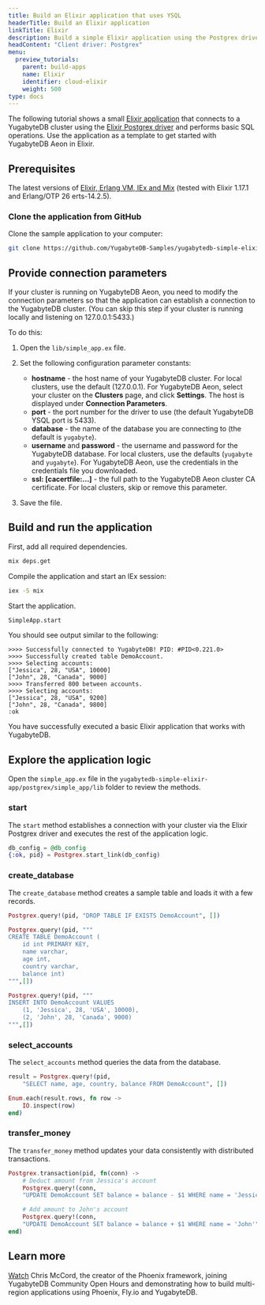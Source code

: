 ```yaml
---
title: Build an Elixir application that uses YSQL
headerTitle: Build an Elixir application
linkTitle: Elixir
description: Build a simple Elixir application using the Postgrex driver and YSQL API to connect to and interact with a YugabyteDB Aeon cluster.
headContent: "Client driver: Postgrex"
menu:
  preview_tutorials:
    parent: build-apps
    name: Elixir
    identifier: cloud-elixir
    weight: 500
type: docs
---
```


The following tutorial shows a small [Elixir application](https://github.com/YugabyteDB-Samples/yugabytedb-simple-elixir-app/tree/main) that connects to a YugabyteDB cluster using the [Elixir Postgrex driver](https://github.com/elixir-ecto/postgrex) and performs basic SQL operations. Use the application as a template to get started with YugabyteDB Aeon in Elixir.

## Prerequisites

The latest versions of [Elixir, Erlang VM, IEx and Mix](https://elixir-lang.org/docs.html) (tested with Elixir 1.17.1 and Erlang/OTP 26 erts-14.2.5).

### Clone the application from GitHub

Clone the sample application to your computer:

```sh
git clone https://github.com/YugabyteDB-Samples/yugabytedb-simple-elixir-app.git && cd yugabytedb-simple-elixir-app/postgrex/simple_app
```

## Provide connection parameters

If your cluster is running on YugabyteDB Aeon, you need to modify the connection parameters so that the application can establish a connection to the YugabyteDB cluster. (You can skip this step if your cluster is running locally and listening on 127.0.0.1:5433.)

To do this:

1. Open the `lib/simple_app.ex` file.

2. Set the following configuration parameter constants:

    - **hostname** - the host name of your YugabyteDB cluster. For local clusters, use the default (127.0.0.1). For YugabyteDB Aeon, select your cluster on the **Clusters** page, and click **Settings**. The host is displayed under **Connection Parameters**.
    - **port** - the port number for the driver to use (the default YugabyteDB YSQL port is 5433).
    - **database** - the name of the database you are connecting to (the default is `yugabyte`).
    - **username** and **password** - the username and password for the YugabyteDB database. For local clusters, use the defaults (`yugabyte` and `yugabyte`). For YugabyteDB Aeon, use the credentials in the credentials file you downloaded.
    - **ssl: \[cacertfile:...\]** - the full path to the YugabyteDB Aeon cluster CA certificate. For local clusters, skip or remove this parameter.

3. Save the file.

## Build and run the application

First, add all required dependencies.

```sh
mix deps.get
```

Compile the application and start an IEx session:

```sh
iex -S mix
```

Start the application.

```sh
SimpleApp.start
```

You should see output similar to the following:

```output
>>>> Successfully connected to YugabyteDB! PID: #PID<0.221.0>
>>>> Successfully created table DemoAccount.
>>>> Selecting accounts:
["Jessica", 28, "USA", 10000]
["John", 28, "Canada", 9000]
>>>> Transferred 800 between accounts.
>>>> Selecting accounts:
["Jessica", 28, "USA", 9200]
["John", 28, "Canada", 9800]
:ok
```

You have successfully executed a basic Elixir application that works with YugabyteDB.

## Explore the application logic

Open the `simple_app.ex` file in the `yugabytedb-simple-elixir-app/postgrex/simple_app/lib` folder to review the methods.

### start

The `start` method establishes a connection with your cluster via the Elixir Postgrex driver and executes the rest of the application logic.

```elixir
db_config = @db_config
{:ok, pid} = Postgrex.start_link(db_config)
```

### create_database

The `create_database` method creates a sample table and loads it with a few records.

```elixir
Postgrex.query!(pid, "DROP TABLE IF EXISTS DemoAccount", [])

Postgrex.query!(pid, """
CREATE TABLE DemoAccount (
    id int PRIMARY KEY,
    name varchar,
    age int,
    country varchar,
    balance int)
""",[])

Postgrex.query!(pid, """
INSERT INTO DemoAccount VALUES
    (1, 'Jessica', 28, 'USA', 10000),
    (2, 'John', 28, 'Canada', 9000)
""",[])
```

### select_accounts

The `select_accounts` method queries the data from the database.

```elixir
result = Postgrex.query!(pid,
    "SELECT name, age, country, balance FROM DemoAccount", [])

Enum.each(result.rows, fn row ->
    IO.inspect(row)
end)
```

### transfer_money

The `transfer_money` method updates your data consistently with distributed transactions.

```elixir
Postgrex.transaction(pid, fn(conn) ->
    # Deduct amount from Jessica's account
    Postgrex.query!(conn,
    "UPDATE DemoAccount SET balance = balance - $1 WHERE name = 'Jessica'", [amount])

    # Add amount to John's account
    Postgrex.query!(conn,
    "UPDATE DemoAccount SET balance = balance + $1 WHERE name = 'John'", [amount])
end)
```

## Learn more

[Watch](https://www.youtube.com/live/_utOXl3eWoA?feature=shared) Chris McCord, the creator of the Phoenix framework, joining YugabyteDB Community Open Hours and demonstrating how to build multi-region applications using Phoenix, Fly.io and YugabyteDB.
